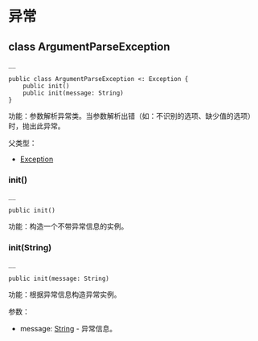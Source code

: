 
# 异常

## class ArgumentParseException
    
    __
    
    public class ArgumentParseException <: Exception {
        public init()
        public init(message: String)
    }
    
功能：参数解析异常类。当参数解析出错（如：不识别的选项、缺少值的选项）时，抛出此异常。

父类型：

  * [Exception](https://docs.cangjie-lang.cn/docs/1.0.1/libs/std/core/core_package_api/core_package_exceptions.html#class-exception)

### init\(\)
    
    __
    
    public init()
    
功能：构造一个不带异常信息的实例。

### init\(String\)
    
    __
    
    public init(message: String)
    
功能：根据异常信息构造异常实例。

参数：

  * message: [String](https://docs.cangjie-lang.cn/docs/1.0.1/libs/std/core/core_package_api/core_package_structs.html#struct-string) \- 异常信息。
